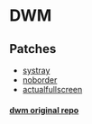 # DWM

## Patches

* [systray](https://dwm.suckless.org/patches/systray/)
* [noborder](https://dwm.suckless.org/patches/noborder/)
* [actualfullscreen](https://dwm.suckless.org/patches/actualfullscreen/)

#### [dwm original repo](https://git.suckless.org/dwm/)
